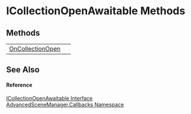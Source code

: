 # ICollectionOpenAwaitable Methods




## Methods
<table>
<tr>
<td><a href="M_AdvancedSceneManager_Callbacks_ICollectionOpenAwaitable_OnCollectionOpen.md">OnCollectionOpen</a></td>
<td> </td></tr>
</table>

## See Also


#### Reference
<a href="T_AdvancedSceneManager_Callbacks_ICollectionOpenAwaitable.md">ICollectionOpenAwaitable Interface</a>  
<a href="N_AdvancedSceneManager_Callbacks.md">AdvancedSceneManager.Callbacks Namespace</a>  
